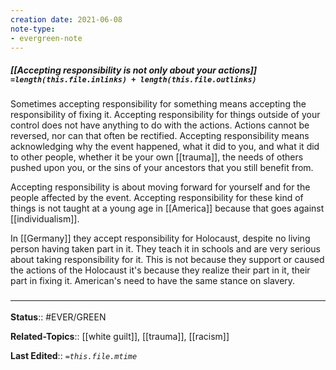 ```yaml
---
creation date: 2021-06-08
note-type: 
- evergreen-note
---
```


##### [[Accepting responsibility is not only about your actions]] `=length(this.file.inlinks) + length(this.file.outlinks)`
Sometimes accepting responsibility for something means accepting the responsibility of fixing it. Accepting responsibility for things outside of your control does not have anything to do with the actions. Actions cannot be reversed, nor can that often be rectified. Accepting responsibility means acknowledging why the event happened, what it did to you, and what it did to other people,  whether it be your own [[trauma]], the needs of others pushed upon you, or the sins of your ancestors that you still benefit from.  

Accepting responsibility is about moving forward for yourself and for the people affected by the event.
Accepting responsibility for these kind of things is not taught at a young age in [[America]] because that goes against [[individualism]].

In [[Germany]] they accept responsibility for Holocaust, despite no living person having taken part in it. They teach it in schools and are very serious about taking responsibility for it. This is not because they support or caused the actions of the Holocaust it's because they realize their part in it, their part in fixing it. American's need to have the same stance on slavery.


### <hr class="footnote"/>

**Status**:: #EVER/GREEN   

**Related-Topics**:: [[white guilt]], [[trauma]], [[racism]]
	
**Last Edited**:: *`=this.file.mtime`*